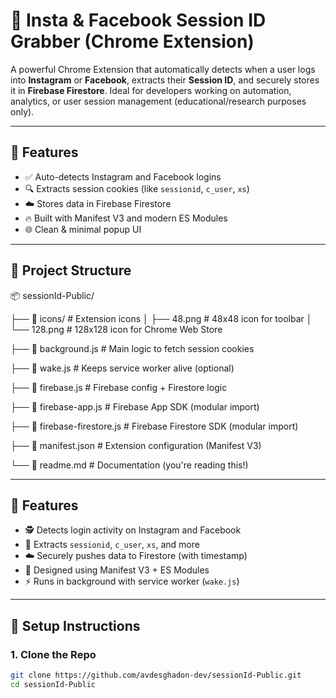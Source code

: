 # 🔐 Insta & Facebook Session ID Grabber (Chrome Extension)

A powerful Chrome Extension that automatically detects when a user logs into **Instagram** or **Facebook**, extracts their **Session ID**, and securely stores it in **Firebase Firestore**. Ideal for developers working on automation, analytics, or user session management (educational/research purposes only).

---

## 🚀 Features

- ✅ Auto-detects Instagram and Facebook logins
- 🔍 Extracts session cookies (like `sessionid`, `c_user`, `xs`)
- ☁️ Stores data in Firebase Firestore
- 🔥 Built with Manifest V3 and modern ES Modules
- 🌐 Clean & minimal popup UI

---

## 📂 Project Structure

📦 sessionId-Public/

├── 📂 icons/                     #  Extension icons
│   ├── 48.png                   #    48x48 icon for toolbar
│   └── 128.png                  #    128x128 icon for Chrome Web Store

├── 🔧 background.js             #  Main logic to fetch session cookies

├── 🔧 wake.js                   #  Keeps service worker alive (optional)

├── 🔧 firebase.js               #  Firebase config + Firestore logic

├── 🔧 firebase-app.js           #  Firebase App SDK (modular import)

├── 🔧 firebase-firestore.js     #  Firebase Firestore SDK (modular import)

├── 📜 manifest.json             #  Extension configuration (Manifest V3)

└── 📘 readme.md                 #  Documentation (you're reading this!)


---

## 🚀 Features

- 🕵️ Detects login activity on Instagram and Facebook
- 🔐 Extracts `sessionid`, `c_user`, `xs`, and more
- ☁️ Securely pushes data to Firestore (with timestamp)
- 🧠 Designed using Manifest V3 + ES Modules
- ⚡ Runs in background with service worker (`wake.js`)

---

## 🔧 Setup Instructions

### 1. Clone the Repo

```bash
git clone https://github.com/avdesghadon-dev/sessionId-Public.git
cd sessionId-Public
```